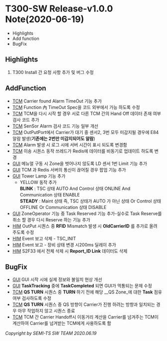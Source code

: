 # T300-SW Release-v1.0.0 Note(2020-06-19)
- Highlights
- Add function
- BugFix

## Highlights
 1. T300 Install 간 요청 사항 추가 및 버그 수정
 
## AddFunction
 
   - [TCM]() Carrier found Alarm TimeOut 기능 추가  
   - [TCM]() Function 內 TimeOut Spec을  코드 외부에서 가능 하도록 수정  
   - [TCM]() TCM을 다시 시작 할 경우 서로 다른 TCM 간의 Hand Off 데이터 존재 여부 검사 코드 추가  
   - [TCM]() SenSor Alarm 검사 코드 기능 일부 개선  
   - [TCM]() OutPutPort에서 Carrier가 대기 중 센서2, 3번 모두 미감지될 경우에 E84 알람 발생(__기존에는 2번만 미감지되어도 알람__)  
   - [TCM]() Alarm 발생 시 로그 시에 서버 시간이 표시 되도록 변경함  
   - [TCM]() 이송 시퀀스 동작 쓰레드가 Redis에 데이터를 비동기로 업데이트 하도록 변경
   - [GUI]() 메뉴얼 구동 시 Zone을 벗어나지 않도록 LD 센서 1번 Limit 기능 추가  
   - [GUI]() TCM 과 Redis 서버의 통신이 끊어질 경우 팝업 기능 추가  
   - [GUI]() Tower Lamp 기능 추가   
      * YELLOW 동작 추가  
      __BLINK__ : TSC 상태 AUTO And Control 상태 ONLINE And Communication 상태 ENABLE  
      __STEADY__ : Maint 상태 즉, TSC 상태가 AUTO 가 아닌 상태 Or Control 상태 OFFLINE Or Communication 상태 DISABLE  
   - [GUI]() ZoneOperator 기능 중 Task Reserved 기능 추가-실수로 Task Reserve를 취소 할 경우 다시 Reserve 하는 기능 추가  
   - [HIM]() OutPut 시퀀스 중 __RFID__ Mismatch 발생 시 __OldCarrierID__ 를 추가로 올려 주도록 수정  
   - [HIM]() Event 보고 삭제 - TSC_INIT
   - [HIM]() Event 보고 - 장비 상태 변경 시200ms 딜레이 추가
   - [HIM]() S2F33 에서 전체 삭제 시 __Report_ID Link__ 데이터도 삭제  
   
   
## BugFix 
   - [GUI]() GUI 시작 시에 실제 정보와 불일치 현상 개선  
   - [GUI]() __TaskTracking__ 중에 __TaskCompleted__ 되면 GUI가 먹통되는 문제 수정  
   - [TCM]() __QS TURN__ 시퀀스 중 __TURN__ 하기 전에 해당 __QS Zone_에 대한 __Task__ 점유 여부 검사하도록 수정  
   - [TCM]() __QS TURN__ 시퀀스 중 QS 방향이 Carrier가 진행 하려는 방향과 일치되는 경우 아무 작업하지 않고 시퀀스 종료  
   - [TCM]() TCM 간 Carrier Handoff시 이동거리 계산을 Carrier를 넘겨주는 TCM이 계산하여 Carrier를 넘겨받는 TCM에게 사용하도록 함
   
  
_Copyright by SEMI-TS SW TEAM 2020.06.19_